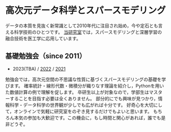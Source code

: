 # 高次元データ科学とスパースモデリング
データの本質を見抜く新常識として2010年代に注目され始め，今や定石とも言える科学技術のひとつです。
[当研究室](https://tsakailab.github.io/)では，スパースモデリングと深層学習の融合技術を医工学に応用しています。

## 基礎勉強会（since 2011）
- 2023(TBA) / [2022](seminar/2022.md) / [2021](https://sites.google.com/site/tsakailab/lecture)

勉強会では，高次元空間の不思議な性質に基づくスパースモデリングの基礎を学びます。
確率統計・線形代数・微積分が織りなす理論を紹介し，Pythonを用いた数値計算の例で理解を促します。
卒研生以上が対象なので，学部生はマスターすることを目指す必要は全くありません。
部分的にでも興味が見つかり，情報科学・データ科学の世界観が少しでも広がれば十分です。
好奇心を大切にして，オンラインで気軽に研究室をのぞき見するだけでもよいと思います。
もちろん本気の参加も大歓迎です。この機会に，もし時間と関心があれば，誰でも是非どうぞ。
